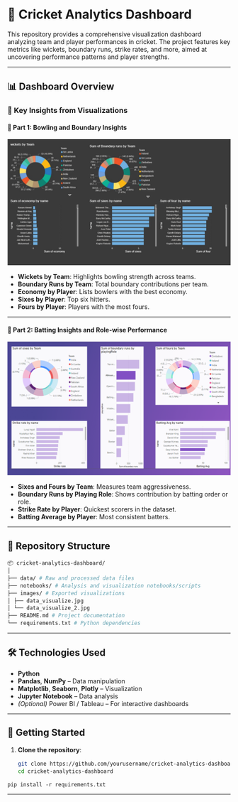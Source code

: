 # 🏏 Cricket Analytics Dashboard

This repository provides a comprehensive visualization dashboard analyzing team and player performances in cricket. The project features key metrics like wickets, boundary runs, strike rates, and more, aimed at uncovering performance patterns and player strengths.

---

## 📊 Dashboard Overview

### 🔹 Key Insights from Visualizations

#### 📌 Part 1: Bowling and Boundary Insights

![Cricket Data Visualization - Part 1](images/data_visualize.jpg)

- **Wickets by Team**: Highlights bowling strength across teams.
- **Boundary Runs by Team**: Total boundary contributions per team.
- **Economy by Player**: Lists bowlers with the best economy.
- **Sixes by Player**: Top six hitters.
- **Fours by Player**: Players with the most fours.

---

#### 📌 Part 2: Batting Insights and Role-wise Performance

![Cricket Data Visualization - Part 2](images/data_visualize_2.jpg)

- **Sixes and Fours by Team**: Measures team aggressiveness.
- **Boundary Runs by Playing Role**: Shows contribution by batting order or role.
- **Strike Rate by Player**: Quickest scorers in the dataset.
- **Batting Average by Player**: Most consistent batters.

---

## 📁 Repository Structure

``` bash
📦 cricket-analytics-dashboard/
│
├── data/ # Raw and processed data files
├── notebooks/ # Analysis and visualization notebooks/scripts
├── images/ # Exported visualizations
│ ├── data_visualize.jpg
│ └── data_visualize_2.jpg
├── README.md # Project documentation
└── requirements.txt # Python dependencies
```

---

## 🛠️ Technologies Used

- **Python**
- **Pandas**, **NumPy** – Data manipulation
- **Matplotlib**, **Seaborn**, **Plotly** – Visualization
- **Jupyter Notebook** – Data analysis
- *(Optional)* Power BI / Tableau – For interactive dashboards

---

## 🚀 Getting Started

1. **Clone the repository**:
   ```bash
   git clone https://github.com/yourusername/cricket-analytics-dashboard.git
   cd cricket-analytics-dashboard
  ```
  pip install -r requirements.txt
```

---

